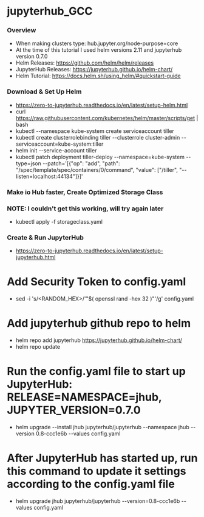 # jupyterhub_GCC
### Overview
- When making clusters type: hub.jupyter.org/node-purpose=core
- At the time of this tutorial I used helm versions 2.11 and jupyterhub version 0.7.0
- Helm Releases: https://github.com/helm/helm/releases
- JupyterHub Releases: https://jupyterhub.github.io/helm-chart/
- Helm Tutorial: https://docs.helm.sh/using_helm/#quickstart-guide

### Download & Set Up Helm
-  https://zero-to-jupyterhub.readthedocs.io/en/latest/setup-helm.html
- curl https://raw.githubusercontent.com/kubernetes/helm/master/scripts/get | bash
- kubectl --namespace kube-system create serviceaccount tiller
- kubectl create clusterrolebinding tiller --clusterrole cluster-admin --serviceaccount=kube-system:tiller
- helm init --service-account tiller
- kubectl patch deployment tiller-deploy --namespace=kube-system --type=json --patch='[{"op": "add", "path": "/spec/template/spec/containers/0/command", "value": ["/tiller", "--listen=localhost:44134"]}]'

### Make io Hub faster, Create Optimized Storage Class
### NOTE: I couldn't get this working, will try again later
- kubectl apply -f storageclass.yaml

### Create & Run JupyterHub
-  https://zero-to-jupyterhub.readthedocs.io/en/latest/setup-jupyterhub.html
# Add Security Token to config.yaml
- sed -i 's/<RANDOM_HEX>/'"$( openssl rand -hex 32 )"'/g' config.yaml
# Add jupyterhub github repo to helm
- helm repo add jupyterhub https://jupyterhub.github.io/helm-chart/
- helm repo update
# Run the config.yaml file to start up JupyterHub: RELEASE=NAMESPACE=jhub, JUPYTER_VERSION=0.7.0
- helm upgrade --install jhub jupyterhub/jupyterhub --namespace jhub --version 0.8-ccc1e6b --values config.yaml
# After JupyterHub has started up, run this command to update it settings according to the config.yaml file
- helm upgrade jhub jupyterhub/jupyterhub --version=0.8-ccc1e6b --values config.yaml
